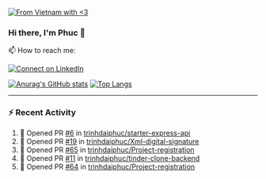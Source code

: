 [![From Vietnam with <3](https://raw.githubusercontent.com/webuild-community/badge/master/svg/love.svg)](https://webuild.community)

### Hi there, I'm Phuc 👋

📫 How to reach me:

[![Connect on LinkedIn](https://img.shields.io/badge/--linkedin?label=LinkedIn&logo=LinkedIn&style=social)](https://www.linkedin.com/in/trinh-dai-phuc/)


[![Anurag's GitHub stats](https://phuc-github-readme-stats.vercel.app/api?username=trinhdaiphuc&count_private=true&show_icons=true&theme=synthwave)](https://github.com/anuraghazra/github-readme-stats)
[![Top Langs](https://phuc-github-readme-stats.vercel.app/api/top-langs/?username=trinhdaiphuc&theme=synthwave&show_icons=true&layout=compact&langs_count=8&hide=html,css,scss,less,handlebars,ejs)](https://github.com/anuraghazra/github-readme-stats)


---

### :zap: Recent Activity

<!--START_SECTION:activity-->
1. 💪 Opened PR [#6](https://github.com/trinhdaiphuc/starter-express-api/pull/6) in [trinhdaiphuc/starter-express-api](https://github.com/trinhdaiphuc/starter-express-api)
2. 💪 Opened PR [#19](https://github.com/trinhdaiphuc/Xml-digital-signature/pull/19) in [trinhdaiphuc/Xml-digital-signature](https://github.com/trinhdaiphuc/Xml-digital-signature)
3. 💪 Opened PR [#65](https://github.com/trinhdaiphuc/Project-registration/pull/65) in [trinhdaiphuc/Project-registration](https://github.com/trinhdaiphuc/Project-registration)
4. 💪 Opened PR [#11](https://github.com/trinhdaiphuc/tinder-clone-backend/pull/11) in [trinhdaiphuc/tinder-clone-backend](https://github.com/trinhdaiphuc/tinder-clone-backend)
5. 💪 Opened PR [#64](https://github.com/trinhdaiphuc/Project-registration/pull/64) in [trinhdaiphuc/Project-registration](https://github.com/trinhdaiphuc/Project-registration)
<!--END_SECTION:activity-->

